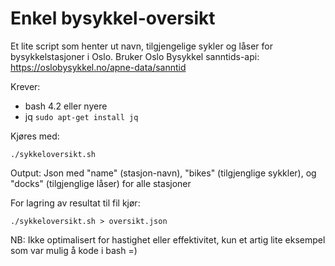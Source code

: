 # Enkel bysykkel-oversikt

Et lite script som henter ut navn, tilgjengelige sykler og låser for bysykkelstasjoner i Oslo.
Bruker Oslo Bysykkel sanntids-api: https://oslobysykkel.no/apne-data/sanntid

Krever:
* bash 4.2 eller nyere
* jq `sudo apt-get install jq`

Kjøres med:

`./sykkeloversikt.sh`

Output:
Json med "name" (stasjon-navn), "bikes" (tilgjenglige sykkler), og "docks" (tilgjenglige låser) for alle stasjoner

For lagring av resultat til fil kjør:

`./sykkeloversikt.sh > oversikt.json`

NB:
Ikke optimalisert for hastighet eller effektivitet, kun et artig lite eksempel som var mulig å kode i bash =)
